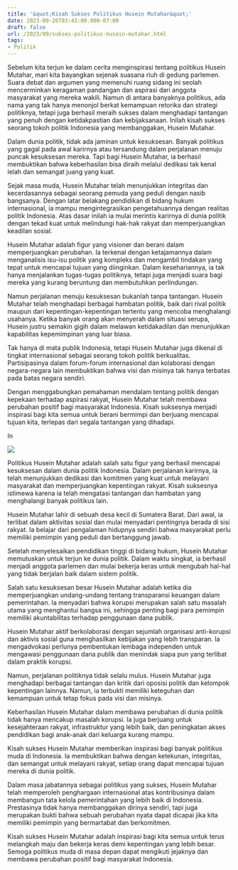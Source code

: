 ```yaml
---
title: '&quot;Kisah Sukses Politikus Husein Mutahar&quot;'
date: 2023-09-26T03:43:00.000-07:00
draft: false
url: /2023/09/sukses-politikus-husein-mutahar.html
tags: 
- Politik
---
```


  

Sebelum kita terjun ke dalam cerita menginspirasi tentang politikus Husein Mutahar, mari kita bayangkan sejenak suasana riuh di gedung parlemen. Suara debat dan argumen yang memenuhi ruang sidang ini seolah mencerminkan keragaman pandangan dan aspirasi dari anggota masyarakat yang mereka wakili. Namun di antara banyaknya politikus, ada nama yang tak hanya menonjol berkat kemampuan retorika dan strategi politiknya, tetapi juga berhasil meraih sukses dalam menghadapi tantangan yang penuh dengan ketidakpastian dan kebijaksanaan. Inilah kisah sukses seorang tokoh politik Indonesia yang membanggakan, Husein Mutahar.

  

Dalam dunia politik, tidak ada jaminan untuk kesuksesan. Banyak politikus yang gagal pada awal karirnya atau tersandung dalam perjalanan menuju puncak kesuksesan mereka. Tapi bagi Husein Mutahar, ia berhasil membuktikan bahwa keberhasilan bisa diraih melalui dedikasi tak kenal lelah dan semangat juang yang kuat.

  

Sejak masa muda, Husein Mutahar telah menunjukkan integritas dan kecerdasannya sebagai seorang pemuda yang peduli dengan nasib bangsanya. Dengan latar belakang pendidikan di bidang hukum internasional, ia mampu mengintegrasikan pengetahuannya dengan realitas politik Indonesia. Atas dasar inilah ia mulai merintis karirnya di dunia politik dengan tekad kuat untuk melindungi hak-hak rakyat dan memperjuangkan keadilan sosial.

  

Husein Mutahar adalah figur yang visioner dan berani dalam memperjuangkan perubahan. Ia terkenal dengan ketajamannya dalam menganalisis isu-isu politik yang kompleks dan mengambil tindakan yang tepat untuk mencapai tujuan yang diinginkan. Dalam kesehariannya, ia tak hanya menjalankan tugas-tugas politiknya, tetapi juga menjadi suara bagi mereka yang kurang beruntung dan membutuhkan perlindungan.

  

Namun perjalanan menuju kesuksesan bukanlah tanpa tantangan. Husein Mutahar telah menghadapi berbagai hambatan politik, baik dari rival politik maupun dari kepentingan-kepentingan tertentu yang mencoba menghalangi usahanya. Ketika banyak orang akan menyerah dalam situasi serupa, Husein justru semakin gigih dalam melawan ketidakadilan dan menunjukkan kapabilitas kepemimpinan yang luar biasa.

  

Tak hanya di mata publik Indonesia, tetapi Husein Mutahar juga dikenal di tingkat internasional sebagai seorang tokoh politik berkualitas. Partisipasinya dalam forum-forum internasional dan kolaborasi dengan negara-negara lain membuktikan bahwa visi dan misinya tak hanya terbatas pada batas negara sendiri.

  

Dengan menggabungkan pemahaman mendalam tentang politik dengan kepekaan terhadap aspirasi rakyat, Husein Mutahar telah membawa perubahan positif bagi masyarakat Indonesia. Kisah suksesnya menjadi inspirasi bagi kita semua untuk berani bermimpi dan berjuang mencapai tujuan kita, terlepas dari segala tantangan yang dihadapi.

  

In

  

![](https://mmc.tirto.id/image/otf/1024x535/2019/07/30/husein-mutahar.jpg)

  

Politikus Husein Mutahar adalah salah satu figur yang berhasil mencapai kesuksesan dalam dunia politik Indonesia. Dalam perjalanan karirnya, ia telah menunjukkan dedikasi dan komitmen yang kuat untuk melayani masyarakat dan memperjuangkan kepentingan rakyat. Kisah suksesnya istimewa karena ia telah mengatasi tantangan dan hambatan yang menghalangi banyak politikus lain.

  

Husein Mutahar lahir di sebuah desa kecil di Sumatera Barat. Dari awal, ia terlibat dalam aktivitas sosial dan mulai menyadari pentingnya berada di sisi rakyat. Ia belajar dari pengalaman hidupnya sendiri bahwa masyarakat perlu memiliki pemimpin yang peduli dan bertanggung jawab.

  

Setelah menyelesaikan pendidikan tinggi di bidang hukum, Husein Mutahar memutuskan untuk terjun ke dunia politik. Dalam waktu singkat, ia berhasil menjadi anggota parlemen dan mulai bekerja keras untuk mengubah hal-hal yang tidak berjalan baik dalam sistem politik.

  

Salah satu kesuksesan besar Husein Mutahar adalah ketika dia memperjuangkan undang-undang tentang transparansi keuangan dalam pemerintahan. Ia menyadari bahwa korupsi merupakan salah satu masalah utama yang menghantui bangsa ini, sehingga penting bagi para pemimpin memiliki akuntabilitas terhadap penggunaan dana publik.

  

Husein Mutahar aktif berkolaborasi dengan sejumlah organisasi anti-korupsi dan aktivis sosial guna menghasilkan kebijakan yang lebih transparan. Ia mengadvokasi perlunya pembentukan lembaga independen untuk mengawasi penggunaan dana publik dan menindak siapa pun yang terlibat dalam praktik korupsi.

  

Namun, perjalanan politiknya tidak selalu mulus. Husein Mutahar juga menghadapi berbagai tantangan dan kritik dari oposisi politik dan kelompok kepentingan lainnya. Namun, ia terbukti memiliki keteguhan dan kemampuan untuk tetap fokus pada visi dan misinya.

  

Keberhasilan Husein Mutahar dalam membawa perubahan di dunia politik tidak hanya mencakup masalah korupsi. Ia juga berjuang untuk kesejahteraan rakyat, infrastruktur yang lebih baik, dan peningkatan akses pendidikan bagi anak-anak dari keluarga kurang mampu.

  

Kisah sukses Husein Mutahar memberikan inspirasi bagi banyak politikus muda di Indonesia. Ia membuktikan bahwa dengan ketekunan, integritas, dan semangat untuk melayani rakyat, setiap orang dapat mencapai tujuan mereka di dunia politik.

  

Dalam masa jabatannya sebagai politikus yang sukses, Husein Mutahar telah memperoleh penghargaan internasional atas kontribusinya dalam membangun tata kelola pemerintahan yang lebih baik di Indonesia. Prestasinya tidak hanya membanggakan dirinya sendiri, tapi juga merupakan bukti bahwa sebuah perubahan nyata dapat dicapai jika kita memiliki pemimpin yang bermartabat dan berkomitmen.

  

Kisah sukses Husein Mutahar adalah inspirasi bagi kita semua untuk terus melangkah maju dan bekerja keras demi kepentingan yang lebih besar. Semoga politikus muda di masa depan dapat mengikuti jejaknya dan membawa perubahan positif bagi masyarakat Indonesia.